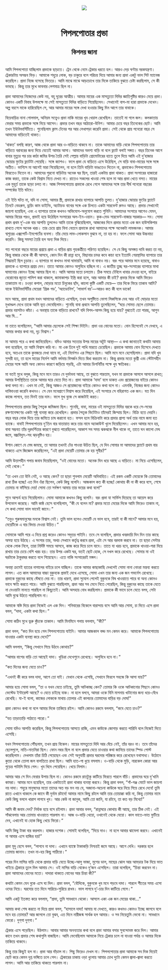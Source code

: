 <div align=center> <img src="../../metadata/images/rabibasariya/পিপলপোতার-প্রভা-কিশলয়-জানা.jpg" align="center"></div><br><h1 align=center>পিপলপোতার প্রভা</h1>
<h2 align=center>কিশলয় জানা</h2><br>আমি পিপলপোতা যাচ্ছিলাম প্রভাকে ছাড়তে। ট্রেন থেকে নেমে ট্রেকার ধরতে হল। আরও দেড় ঘণ্টার নরকযন্ত্রণা। ট্রেকারটায় অসম্ভব ভিড়। আমাকে শহুরে লোক, বড় চাকুরে বলে পরিচয় দিয়ে আমার জন্য প্রভা একটু ভাল সিট ম্যানেজ করেছিল। প্রভা নিজে বসেছে ভিতরে। আমি মাঝে মাঝে আড়চোখে তার দিকে তাকিয়ে বুঝতে চেষ্টা করছিলাম, সে কী ভাবছে। কিন্তু তার মুখে ভাবনার লেশমাত্র ছিল না।

প্রভা আমাদের নিজেদের কেউ নয়, বহু দূরের আত্মীয়। আমার মায়ের এক মাসতুতো দিদির জ্ঞাতিগুষ্টির কারও মেয়ে প্রভা। কোনও একটি বিবাহ উপলক্ষে মা সেই মাসতুতো দিদির বাড়িতে গিয়েছিলেন। সেখানেই বাপ-মা হারা প্রভাকে দেখেন। অল্প বয়সে মাকে হারিয়েছিল সে, আর আমার মায়ের সঙ্গে দেখা হওয়ার কিছু দিন আগে তার বাবাকে।

বিয়েবাড়ির নানা গোলমাল, অনিয়ম সত্ত্বেও প্রভা নাকি মায়ের খুব খেয়াল রেখেছিল। তাতেই মা গলে জল। কলকাতায় ফেরার সময় প্রভাকে সঙ্গে নিয়ে আসেন। প্রভার তখন বছর আঠারো-উনিশ। আমার চেয়ে বছর তিনেকের ছোট। আমি তখন ইউনিভার্সিটিতে। শুনেছিলাম ক্লাস টেনের পর আর লেখাপড়া করেনি প্রভা। সেই থেকে প্রায় পনেরো বছর সে আমাদের বাড়িতেই থাকত।

‘থাকত’ বলছি কারণ, আজ থেকে প্রভা আর ও-বাড়িতে থাকবে না। তাকে আমাদের বাড়ি থেকে পিপলপোতায় তার বাড়িতে বরাবরের জন্য দিয়ে যেতেই আমার আসা। আমাদের অবশ্য বাড়ি না বলে ফ্ল্যাট বলাই সঙ্গত। বছর তিনেক আগে বাবার মৃত্যুর পর চার কাঠা জমির উপর তৈরি সেই পেল্লায় বাড়িটা প্রোমোটারের হাতে তুলে দিয়ে আমি এই দু’হাজার স্কোয়ার ফুটের ফ্ল্যাটটা পেয়েছি। সঙ্গে ক্যাশও। ফলে প্রভা যে বাড়িতে এসে উঠেছিল, সে বাড়ি বাবা-মায়ের সঙ্গে সঙ্গে অতীত। ভাগ্যিস মা আগেই মারা গিয়েছিলেন, না হলে তিনি বাড়িটা ভাঙতেও দিতেন না, প্রভাকেও পিপলপোতায় ফিরতেও দিতেন না। আমাদের পুরনো বাড়িটায় অনেক ঘর ছিল, তারই একটায় প্রভা থাকত। প্রভা সংসারের হাজারো কাজ করত, তাকে কেউ বিশ্রাম নিতে দেখত না। রাতেও সকলের খাওয়া শেষ হলে মা আর প্রভা খেতে বসত। মায়ের এক মুহূর্ত তাকে ছাড়া চলত না। আজ পিপলপোতায় প্রভাকে রেখে গেলে আমাদের সঙ্গে তার দীর্ঘ পনেরো বছরের সম্পর্কের ইতি ঘটবে।

এই ইতি ঘটত না, যদি না সোমা, আমার স্ত্রী, প্রভাকে রাখার ব্যাপারে আপত্তি তুলত। দু’হাজার স্কোয়ার ফুটের ফ্ল্যাটে তিনটে বেডরুম, ড্রয়িং কাম ডাইনিং, অ্যাটাচড বাথের সঙ্গে এক চিলতে একটা সারভেন্ট রুমও আছে। প্রভার সেখানেই জায়গা হয়েছিল, এবং এ ব্যাপারে তাকে কখনও অভিযোগ-অনুযোগ করতে শুনিনি। আমাদের সংসারে আগেও যেমন, আমার বিয়ের পরও, প্রভাই হয়ে উঠেছিল সংসারের অল-ইন-ওয়ান। কুক-মেড সারভেন্ট-বাজার সরকার— সব। সোমা প্রথম প্রথম দু’-এক বার আপত্তি তুললেও আমি তাকে বুঝিয়েছিলাম, আজকের দিনে প্রভার মতো এক জন হাউসকিপার রাখতে গেলে অনেক খরচ। তার চেয়ে প্রায় বিনা বেতনে প্রভাকে রাখা আমাদের পক্ষে অনেকটা লাভজনক। আমার শ্বশুরের এক্সপোর্ট-ইমপোর্টের ব্যবসা। তাঁর মেয়ে লাভ-লোকসান বুঝবে না, তা হয় না। ফলে সোমা আর উচ্চবাচ্য করেনি। কিন্তু সমস্যা তৈরি হল অন্য দিক দিয়ে।   

গত পনেরো বছরে মায়ের প্রশ্রয়ে প্রভা এ বাড়ির প্রায় গৃহকর্ত্রীতে পরিণত হয়েছিল। সে যে কিছু অসঙ্গত দাবি করত তা নয়, কিন্তু বাজার থেকে কী কী আসবে, কোন দিন কী রান্না হবে, বিছানার চাদর কবে কাচা হবে ইত্যাদি গেরস্থালির ব্যাপারে তার সিদ্ধান্তই ছিল চূড়ান্ত। এ ব্যাপারে মা কখনও মাথা ঘামায়নি, আমি বা বাবাও নয়। বরং পরে আমার মনে হয়েছে, বাবাও প্রভাকে এ ব্যাপারে প্রশ্রয় দেন। তাতে আমার কোনও অসুবিধে হচ্ছিল না। এ জাতীয় তুচ্ছ ঘর-সংসারের ব্যাপারে মাথা ঘামানোর কোনও ইচ্ছে আমার ছিল না। আমি আমার মতো চলতাম। ঠিক সময়ে টেবিলে খাবার দেওয়া হলে, বাইরে বেরোনোর জুতো পালিশ করা থাকলে, জামাকাপড় ইস্ত্রি করা হলে, আর আমার কী চাই? প্রভার দিকে আমি ফিরেও তাকাতাম না। চওড়া কপাল, ঘোড়ার মতো চিবুকের ছাঁদ, কালো কুষ্টি একটি মেয়ে— তার দিকে ফিরে তাকাব আমি? যাকে ইউনিভার্সিটির মেয়েরা ‘গ্রিক গড’, ‘অ্যাডোনিস’, ‘লাভার্স বয়’—আরও কত কী বলে ডাকে!

মনে আছে, প্রভা প্রথম যখন আমাদের বাড়িতে এসেছিল, তখন অপুষ্টিতে ভোগা লিকপিকে দেহ আর ওই ঘোড়ার মতো মুখমণ্ডল দেখে তাকে আমি ভূত ভেবেছিলাম। শুনেছি বাবা প্রথমে আপত্তি তুলেছিলেন, “ঘরে সোমত্ত ছেলে তোমার। প্রভার বয়সটাও কাঁচা। এ অবস্থায় তাকে বাড়িতে রাখবে? যদি বিপদ-আপদ কিছু হয়ে যায়? বুঝতেই তো পারছ, আগুন আর ঘি… ”

মা তাতে বলেছিলেন, “আমি আমার ছেলেকে সেই শিক্ষা দিইনি। প্রভা ওর বোনের মতো। বোন হিসেবেই সে দেখবে, এ আমার কথার কথা নয়, দৃঢ় বিশ্বাস।”   

মা আমায় পরে এ কথা জানিয়েছিল। যদিও আমার সততার উপর মায়ের অটুট আস্থা— এ কথা জানাতেই কথাটা আমায় বলা হয়েছিল, তা আমি বিশ্বাস করি না। মা এক ঢিলে দুই পাখি মারতে চেয়েছিল। প্রভাকে আমায় বোন হিসেবে দেখতে হবে, অতএব তাকে কুনজরে দেখা যাবে না, এই নির্দেশও এর পিছনে ছিল। আমি মনে মনে হেসেছিলাম। প্রভা যদি খুব সুন্দরী হত, তা হলে মায়ের নির্দেশ আমি নর্দমায় বিসর্জন দিতে দ্বিধা করতাম না। কিন্তু প্রভার মতো কুশ্রী এবং স্টেটাসহীন মেয়ের সঙ্গে আমি অন্য কোনও কারণে জড়িয়ে পড়ছি, এটা আমার ডিগনিটির পক্ষে খুব ক্ষতিকর।

মা যতই মুখে বলুক, কিন্তু মনে মনে তারও যে দুর্ভাবনা আছে, তা বুঝতে পারতাম, যখন মা প্রভাকে আগলে আগলে রাখত; আমার উপস্থিতিতে তাকে আমার ঘরে যেতে দিত না। প্রভা আমাকে ‘দাদা’ বলে ডাকত এবং প্রয়োজনের বাইরে কোনও কথা বলত না। এখন মা নেই, কিন্তু আজও সে প্রয়োজনের বাইরে কোনও কথা বলে না। এমনকি, নিজের জন্য কোনও দাবিদাওয়া করেনি কখনও। সে যেন মনেপ্রাণে বিশ্বাস করে নিয়েছিল, এই সংসারে সে বহিরাগত এক জন। যত দিন কাজে লাগবে, তত দিনই তার দাম। ফলে মুখ বুজে সে কাজটাই করত।

পিপলপোতায় প্রভার কিছু পৈতৃক জমিজমা ছিল। শুনেছি, বাবা, মায়ের ওই মাসতুতো দিদির বরকে ধরে সে-সবের রক্ষণাবেক্ষণের একটা সুষ্ঠু ব্যবস্থা করে রেখেছিল। প্রভার পৈতৃক ভিটেটাও তাঁদেরই জিম্মায় ছিল। বিক্রি হতে দেয়নি। বছর বছর লোক দিয়ে তার জমিতে চাষ করানো হত। ফসল হলে বিক্রিবাটা করে প্রভার প্রাপ্য অর্থ তার নামে জমা হত ব্যাঙ্কে। বাবাই পিপলপোতায় দু’তিন বার যাতায়াত করে তার নামে অ্যাকাউন্ট খুলে দিয়েছিলেন। এখন আমার মনে হয়, বাবা সম্ভবত তাঁর দূরদর্শিতার কারণে বুঝতে পারেছিলেন, আকাশ সব সময় ঝকঝকে নীল থাকে না, তাতে ঘন কালো মেঘ জমে, বজ্রবিদ্যুৎ-সহ ঝড়বৃষ্টিও হয়।

ঈশান কোণে যে মেঘ জমছে, তা আমার তখনই টের পাওয়া উচিত ছিল, যে দিন সোমার মা আমাদের ফ্ল্যাটে প্রথম বার থাকতে এসে জিজ্ঞেস করেছিলেন, “এই প্রভা মেয়েটি তোমার কে হয় সুবীর?”

আমি উত্তাপহীন গলায় জবাব দিয়েছিলাম, “ওই বোনের মতো। অনেক দিন ধরে আছে এ বাড়িতে। মা নিয়ে এসেছিলেন, সেই থেকে।”

“তা এখন তো উনি নেই, ও আছে কেন? তা ছাড়া শুনলাম মেয়েটি অবিবাহিত। এই রকম একটি মেয়েকে কি তোমাদের রাখা ঠিক হচ্ছে! এত দিন ওঁরা ছিলেন, কেউ কিছু বলেনি। আজকাল কত কী হচ্ছে! কোথায় কী না কী করে বসে, শেষে তোমায় না ফাঁসিয়ে দেয়! সোমা তো সর্বক্ষণ আমায় তার ভয়ের কথা বলে!”

শুনে আশ্চর্য হয়ে গিয়েছিলাম। সোমা আমাকে কখনও কিছু বলেনি। বরং প্রভা যা সার্ভিস দিয়েছে তা আয়েস করে উপভোগ করেছে। আমি কাষ্ঠ হেসে বলেছিলাম, “কী যে বলেন মা? প্রভার মতো মেয়ের দিকে আমি ফিরেও তাকাব না, সে কথা সোমা ভাল ভাবেই জানে।”

“তবুও পুরুষমানুষের মনকে বিশ্বাস নেই। তুমি ভাল হলেও মেয়েটি যে ভাল হবে, তারই বা কী মানে? আমার মনে হয়, মেয়েটিকে এ বার বিদায় দেওয়া উচিত।”

সোমাকে আমি পরে এ নিয়ে প্রশ্ন করেও কোনও সদুত্তর পাইনি। তবে সে বলেছিল, প্রভার খবরদারি দিন দিন তার কাছে অসহ্য হয়ে উঠছে। এ সংসার তার, অথচ সেখানে কর্তৃত্ব করবে প্রভা, এটা সে আর বরদাস্ত করবে না। তা ছাড়া সেন্টার থেকে লোক নিলে, তারা নির্দিষ্ট সময়ে আসবে, কাজ করে দিয়ে চলে যাবে। তাতে যা খরচ হবে, প্রভাকে খাওয়া-পরা দিয়ে রাখায় তার চেয়ে বেশি খরচ হয়। তার উপর একটা ঘর, যতই ছোট হোক, সে দখল করে রেখেছে। সোমার মা ওই ঘরটাকে ঠাকুরঘর করতে বলে গিয়েছেন। এতে নাকি সংসারেরই মঙ্গল।

অবস্থা ক্রমেই হাতের নাগালের বাইরে চলে যাচ্ছিল। তাকে আমার কাছাকাছি দেখলেই সোমা নানা নোংরা মন্তব্য করতে লাগল। এত কাল আমাদের বাচ্চা বুকুনকে প্রভাই দেখে এসেছে, সোমা এখন তার জন্য এক জন গভর্নেস রেখেছে। প্রভাকে বুকুনের কাছে ঘেঁষতে দেয় না। তার ধারণা, প্রভা সুযোগ পেলেই বুকুনকে বিষ খাওয়াতে পারে বা অন্য কোনও ভাবে ক্ষতি করতে পারে। আমি বুঝতে পারছিলাম, প্রভা আর সব মেনে নিতে পেরেছিল, কিন্তু বুকুনের কাছে তাকে যেতে না দেওয়াটা মানতে পারছিল না কিছুতেই। আমি অসহায় বোধ করছিলাম। প্রভাকে কী ভাবে চলে যেতে বলব, সেটা আমি বুঝে উঠতে পারছিলাম না।

আমাকে স্বস্তি দিয়ে প্রভা নিজেই এল এক দিন। শনিবারের বিকেলে বারান্দায় বসে আমি আর সোমা, চা দিতে এসে প্রভা বলল, “দাদা, একটা কথা ছিল।”

সোমা কঠিন মুখে ভুরু কুঁচকে তাকাল। আমি মিনমিনে গলায় বললাম, “কী?”

প্রভা বলল, “কত দিন হয়ে গেল পিপলপোতায় যাইনি। আমার আজকাল বড্ড মন কেমন করে। আমাকে পিপলপোতায় যাওয়ার একটা ব্যবস্থা করে দেবে?”

আমি বললাম, “কিন্তু সেখানে গিয়ে উঠবে কোথায়?”

“আমার বাপের বাড়ি তো আছেই দাদা। খুড়িরা দেখেশুনে রেখেছে। অসুবিধে হবে না।”  

“কত দিনের জন্য যেতে চাও?”

“এখনই কী করে বলব দাদা, আগে তো যাই। যেখান থেকে এসেছি, সেখানে ফিরলে সহজে কি আসা যায়?”

আমার হয়ে সোমা বলল, “তা ও যখন যেতে চাইছে, তুমি আটকাচ্ছ কেন? তোমার কি ওকে আটকানোর পিছনে কোনও ভেস্টেড ইন্টারেস্ট আছে? ও যেতে চাইছে যাক। না হলে বলবে, আমরা ওকে বিনি মাগনায় খাটানোর জন্য ধরে-বেঁধে রেখেছি। যা-ই বলো, কাজের লোককে মাথায় তোলার এই কালচার তোমাদের বাড়ির বড় দোষ!”

প্রভা কোনও কথা না বলে আমার দিকে তাকিয়ে রইল। আমি কোনও রকমে বললাম, “কবে যেতে চাও?”

“যত তাড়াতাড়ি পাঠাতে পারো।”

সোমা যদিও আপত্তি করেছিল, কিন্তু পিপলপোতায় আসতে রাজি, এমন কাউকে জোগাড় করতে পারিনি বলে নিজেই দিতে এসেছি।

যখন পিপলপোতায় পৌঁছলাম, তখন প্রায় বিকেল। মায়ের মাসতুতো দিদি আর বেঁচে নেই, তাঁর বরও না। তবে তাঁদের ছেলেপুলে, নাতি-নাতনিরা ছিল। ফোন নম্বর ছিল না বলে প্রভার যেতে চাওয়ার কথা জানিয়ে তাদের স্পিড পোস্ট করেছিলাম। দেখলাম তাঁরা চিঠি পেয়েছেন এবং সেই অনুযায়ী প্রভার ঘরদোর পরিষ্কার করে রেখেছেন যথাসাধ্য। উঠোনে কুয়ো থেকে তোলা জল বালতিতে রাখা ছিল। আমি হাত-পা ধুয়ে বসলাম। ও-বাড়ি থেকে মুড়ি, নারকেল কোরা আর গুড়ের পাটালি দিয়ে গেল। খুব খিদে পেয়েছিল। খেয়ে নিলাম।

আমার আর সে দিন ফেরার উপায় ছিল না। কোনও রকমে রাতটুকু কাটিয়ে ফিরতে পারলে বাঁচি। প্রভাদের ঘরে দু’খানি কামরা। আমার মনে হয়েছিল, তার একটাতেই প্রভা থাকার ব্যবস্থা করবে। কিন্তু প্রভা বলল, “গাঁ-গঞ্জ মোটে ভাল জায়গা নয় দাদা। শহুরে মানুষদের মতো তাদের অত বড় মন নয় যে, অজানা-অচেনা কাউকে ঘরে নিয়ে গিয়ে রেখে দেবে! তুমি রাতে এখানে থাকলে কে জানে কী দুর্নাম রটাবে! আমার নামে কিছু রটলে আমি তার তোয়াক্কা করি না, কিন্তু তোমার নামে কেউ কিছু বললে খারাপ লাগবে খুব। আর কেউ না জানুক, আমি তো জানি, যা রটবে, তা কত বড় মিথ্যে!”

আমি কী জবাব দেব? নির্বাক হয়ে বসে রইলাম। প্রভা আবার বলল, “রান্নাঘরে কোথায় কী আছে, তার ঠিক নেই। এই সাঁঝবেলায় আর তোমায় খাওয়াতে পারলাম না। আজ ও-বাড়ি খেয়ো, ওখানেই থেকে যেয়ো। কাল ভাতে-ভাত ফুটিয়ে দেব, এখানেই যা হোক কিছু খেয়ে ফিরো।”

আমি কিছু টাকা বার করলাম। হাজার দশেক। সোমাই বলেছিল, “দিয়ে দাও। না হলে আবার ঝামেলা করবে। এখানেই না আবার এসে হাজির হয়!”

প্রভা মৃদু হেসে বলল, “লাগবে না দাদা। এখানে ব্যাঙ্কে টাকাকড়ি নিশ্চয়ই জমে আছে। আগে দেখি। দরকার হলে তোমায় জানাব। তখন না-হয় কিছু পাঠিয়ো।” 

পরের দিন মাসির বাড়ি থেকে প্রভার বাড়ি যেতে উচ্ছে-আলু ভাজা, মুগের ডাল, মাছের ঝোল আর আমড়ার টক দিয়ে ভাত খাইয়ে ট্রেকারে তুলে দিল আমায় সে। ওই মাসির বাড়ি থেকেও দু’জন এসেছিল। তারা বলেছিল, “চিন্তা করবেন না। প্রভা আমাদের বোনের মতো। দাদারা থাকতে বোনের আর চিন্তা কী?”

কথাটা কেমন যেন বুকে এসে ঘা দিল। প্রভা বলল, “বৌদিকে, বুকুনকে খুব মনে পড়বে দাদা। পারলে শীতের সময় এসো ওদের নিয়ে। ঘরদোর তত দিনে সারিয়ে-সুরিয়ে রাখব। ভাল লাগবে দু’-চার দিন কাটিয়ে গেলে।” 

আমি একটু ইতস্তত করে বললাম, “প্রভা, তুমি সাবধানে থেকো। আসলে একা এক জন মেয়ের থাকা…”

আমায় কথা শেষ করতে না দিয়ে প্রভা বলল, “হাসালে দাদা! আমায় যা দেখতে, কারও কখনও কোনও ইচ্ছে জাগবে বলে মনে হয় তোমার? আর জাগলে তো বুঝব, এত দিনে নারীজন্ম সার্থক হল আমার। ও সব নিয়েতুমি ভেবো না। সাবধানে ফেরো। দুগ্‌গা দুগ্‌গা।” 

ট্রেকার এসে পড়েছিল। উঠলাম। আবার আমার অনন্যতার কথা বলে প্রভা আমার বসার সুবন্দোবস্ত করে দিল। আমার কানে তখন প্রভার শেষ কথাগুলি বাজছিল। আমি ভেবেছিলাম আমাকে নিয়ে ট্রেকার চলে না যাওয়া পর্যন্ত ও আমার দিকে তাকিয়ে থাকবে।

কিন্তু তার কিছুই হল না। প্রভা আর দাঁড়াল না। পিছু ফিরেও দেখল না। পিপলপোতার প্রভা আমাকে সব দিক দিয়েই ছোট করে কেমন দৃপ্ত ভঙ্গিতে চলে গেল। ট্রেকারের চাকায় ওড়া ধুলোয় আমার চোখ দুটো কেমন জ্বালা-জ্বালা করতে লাগল। আমি আর তাকিয়ে থাকতে পারলাম না।